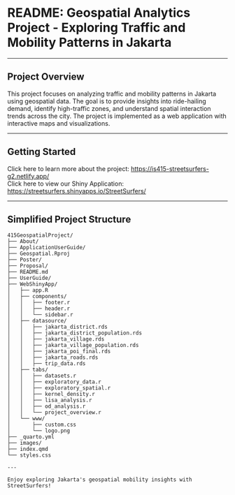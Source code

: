 # README: Geospatial Analytics Project - Exploring Traffic and Mobility Patterns in Jakarta

---

## **Project Overview**

This project focuses on analyzing traffic and mobility patterns in Jakarta using geospatial data. The goal is to provide insights into ride-hailing demand, identify high-traffic zones, and understand spatial interaction trends across the city. The project is implemented as a web application with interactive maps and visualizations.

---

## **Getting Started**

Click here to learn more about the project: https://is415-streetsurfers-g2.netlify.app/ <br> Click here to view our Shiny Application:  https://streetsurfers.shinyapps.io/StreetSurfers/

---

## **Simplified Project Structure**

```
415GeospatialProject/
├── About/
├── ApplicationUserGuide/
├── Geospatial.Rproj
├── Poster/
├── Proposal/
├── README.md
├── UserGuide/
├── WebShinyApp/
│   ├── app.R
│   ├── components/
│   │   ├── footer.r
│   │   ├── header.r
│   │   └── sidebar.r
│   ├── datasource/
│   │   ├── jakarta_district.rds
│   │   ├── jakarta_district_population.rds
│   │   ├── jakarta_village.rds
│   │   ├── jakarta_village_population.rds
│   │   ├── jakarta_poi_final.rds
│   │   ├── jakarta_roads.rds
│   │   ├── trip_data.rds
│   ├── tabs/
│   │   ├── datasets.r
│   │   ├── exploratory_data.r
│   │   ├── exploratory_spatial.r
│   │   ├── kernel_density.r
│   │   ├── lisa_analysis.r
│   │   ├── od_analysis.r
│   │   └── project_overview.r
│   └── www/
│       ├── custom.css
│       └── logo.png
├── _quarto.yml
├── images/
├── index.qmd
└── styles.css

---

Enjoy exploring Jakarta's geospatial mobility insights with StreetSurfers!
